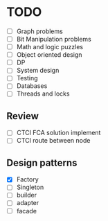 # TODO

- [ ] Graph problems
- [ ] Bit Manipulation problems
- [ ] Math and logic puzzles
- [ ] Object oriented design
- [ ] DP
- [ ] System design
- [ ] Testing
- [ ] Databases
- [ ] Threads and locks

## Review

- [ ] CTCI FCA solution implement
- [ ] CTCI route between node

## Design patterns

- [x] Factory
- [ ] Singleton
- [ ] builder
- [ ] adapter
- [ ] facade
